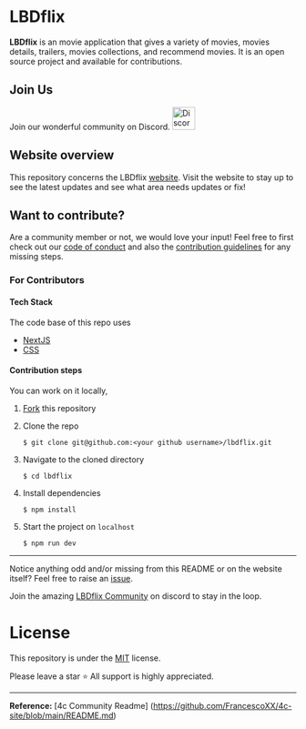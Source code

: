 # LBDflix

**LBDflix** is an movie application that gives a variety of movies, movies details, trailers, movies collections, and recommend movies. It is an open source project and available for contributions.

## Join Us

Join our wonderful community on Discord.
<a href="https://discord.gg/Smg7gtd3eR"><img src="https://cdn.worldvectorlogo.com/logos/discord-6.svg" title="Discord" alt="Discord Community" width="40"/></a>

## Website overview

This repository concerns the LBDflix [website](https://lbdflix.vercel.app/). Visit the website to stay up to see the latest updates and see what area needs updates or fix!

## Want to contribute?

Are a community member or not, we would love your input! Feel free to first check out our [code of conduct](https://github.com/lambeboluwatife/lbdflix/blob/main/CODE_OF_CONDUCT.md) and also the [contribution guidelines](https://github.com/lambeboluwatife/lbdflix/blob/main/CONTRIBUTING.md) for any missing steps.

### For Contributors

#### Tech Stack

The code base of this repo uses

- [NextJS](https://nextjs.org/)
- [CSS](https://web.dev/learn/css)

#### Contribution steps

You can work on it locally,

1. [Fork](https://github.com/lambeboluwatife/lbdflix) this repository
2. Clone the repo

   ```console
   $ git clone git@github.com:<your github username>/lbdflix.git
   ```

3. Navigate to the cloned directory

   ```console
   $ cd lbdflix
   ```

4. Install dependencies

   ```console
   $ npm install
   ```

5. Start the project on `localhost`

   ```console
   $ npm run dev
   ```

---

Notice anything odd and/or missing from this README or on the website itself? Feel free to raise an [issue](https://github.com/lambeboluwatife/lbdflix/issues).

Join the amazing [LBDflix Community](https://discord.gg/Smg7gtd3eR) on discord to stay in the loop.

# License

This repository is under the [MIT](./LICENSE) license.

Please leave a star ⭐️ All support is highly appreciated.

---

**Reference:** [4c Community Readme] (https://github.com/FrancescoXX/4c-site/blob/main/README.md)
